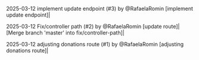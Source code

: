 2025-03-12 implement update endpoint (#3) by @RafaelaRomin
[implement update endpoint]|

2025-03-12 Fix/controller path (#2) by @RafaelaRomin
[update route]|
[Merge branch 'master' into fix/controller-path]|

2025-03-12 adjusting donations route (#1) by @RafaelaRomin
[adjusting donations route]|
